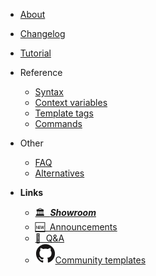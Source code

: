 - [About](index.md)

- [Changelog](changelog.md)

- [Tutorial](tutorial.md)

- Reference
  - [Syntax](reference__syntax.md)
  - [Context variables](reference__context.md)
  - [Template tags](reference__tags.md)
  - [Commands](reference__commands.md)

- Other
  - [FAQ](faq.md)
  - [Alternatives](alternatives.md)

- **Links**
  - [🏛  ***Showroom***](https://github.com/stdword/logseq13-full-house-plugin/discussions/categories/showroom?discussions_q=is%3Aopen+label%3Aoriginal+category%3AShowroom)
  - [🆕  Announcements](https://github.com/stdword/logseq13-full-house-plugin/discussions/categories/announcements?discussions_q=is%3Aopen+label%3Aoriginal+category%3AAnnouncements)
  - [🙏  Q&A](https://github.com/stdword/logseq13-full-house-plugin/discussions/categories/q-a?discussions_q=is%3Aopen+label%3Aoriginal+category%3AQ%26A)
  - [![Github](assets/github.svg)Community templates](https://github.com/stdword/logseq13-full-house-plugin/discussions/categories/showroom?discussions_q=is%3Aopen+-label%3Aoriginal+category%3AShowroom+)
